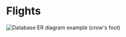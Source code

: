 # Flights

![Database ER diagram example (crow's foot)](https://user-images.githubusercontent.com/56884945/233942424-833590cc-2ab9-425b-8906-3293236bb0cc.png)
